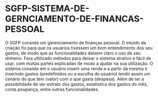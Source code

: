 # SGFP-SISTEMA-DE-GERNCIAMENTO-DE-FINANCAS-PESSOAL
O SGFP consiste um gerenciamento de finanças pessoal. O intuído da criação foi para que os usuários tivessem um bom entendimento dos seu gastos, de modo que as funcionalidades deixem claro o uso de seu dinheiro. Fora ultilizado métodos para deixar o sistema atrativo e fácil de usar, com muitas partes explicadas de modo a ajudar na sua utilização. 
O sistema consiste em o usuário inserir uma renda e a partir da mesma ir inserindo gastos (predefinidos ou a escolha do usuário) tendo assim um cenário do que tem (valor) com o que gasta (despesa). Além de ter a possibilidade de ver extrato dos gastos, estatistica dos gastos do mês, conta poupança, entre outras funcionalidades. 
